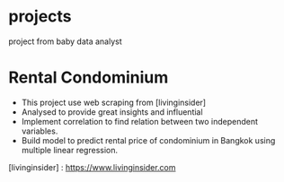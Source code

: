 # projects
  project from baby data analyst

# Rental Condominium
  * This project use web scraping from [livinginsider]
  * Analysed to provide great insights and influential
  * Implement correlation to find relation between two independent variables.
  * Build model to predict rental price of condominium in Bangkok using multiple linear regression.  


[livinginsider] : https://www.livinginsider.com
  
  
  
